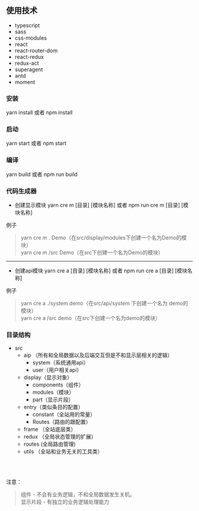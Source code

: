 ## 使用技术
  * typescript
  * sass
  * css-modules
  * react
  * react-router-dom
  * react-redux
  * redux-act
  * superagent
  * antd
  * moment

### 安装
yarn install 或者 npm install

### 启动
yarn start 或者 npm start

### 编译
yarn build 或者 npm run build

### 代码生成器
* 创建显示模块
yarn cre m [目录] [模块名称] 或者 npm run cre m [目录] [模块名称] 

例子
>yarn cre m . Demo（在src/display/modules下创建一个名为Demo的模块）<br>
>yarn cre m /src Demo（在src下创建一个名为Demo的模块）

-------------------------------------------------------------------------

* 创建api模块
yarn cre a [目录] [模块名称] 或者 npm run cre a [目录] [模块名称] 

例子
>yarn cre a ./system demo（在src/api/system 下创建一个名为 demo的模块）<br>
>yarn cre a /src demo（在src下创建一个名为demo的模块）

### 目录结构
* src
  * aip （所有和全局数据以及后端交互但是不和显示层相关的逻辑）
    * system（系统通用api）
    * user（用户相关api）
  * display（显示对象）
    * components（组件）
    * modules（模块）
    * part（显示片段）
  * entry（类似条目的配置）
    * constant（全站用的常量）
    * Routes（路由的跟配置）
  * frame （全站底层类）
  * redux （全局状态管理的扩展）
  * routes (全局路由管理)
  * utils （全站和业务无关的工具类）

<br/><br/>

注意：
> 组件 - 不会有业务逻辑，不和全局数据发生关机。<br/>
> 显示片段 - 有独立的业务逻辑处理能力